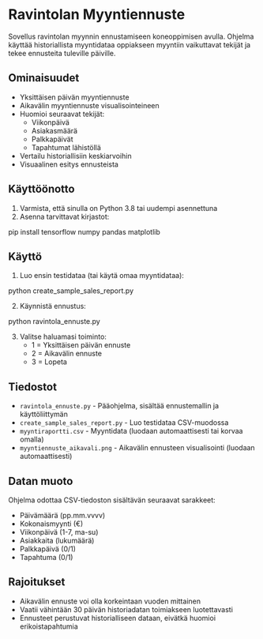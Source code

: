 # Ravintolan Myyntiennuste

Sovellus ravintolan myynnin ennustamiseen koneoppimisen avulla. Ohjelma käyttää historiallista myyntidataa oppiakseen myyntiin vaikuttavat tekijät ja tekee ennusteita tuleville päiville.

## Ominaisuudet

- Yksittäisen päivän myyntiennuste
- Aikavälin myyntiennuste visualisointeineen
- Huomioi seuraavat tekijät:
  - Viikonpäivä
  - Asiakasmäärä
  - Palkkapäivät
  - Tapahtumat lähistöllä
- Vertailu historiallisiin keskiarvoihin
- Visuaalinen esitys ennusteista

## Käyttöönotto

1. Varmista, että sinulla on Python 3.8 tai uudempi asennettuna
2. Asenna tarvittavat kirjastot: 

pip install tensorflow numpy pandas matplotlib


## Käyttö

1. Luo ensin testidataa (tai käytä omaa myyntidataa):

python create_sample_sales_report.py

2. Käynnistä ennustus:

python ravintola_ennuste.py


3. Valitse haluamasi toiminto:
   - 1 = Yksittäisen päivän ennuste
   - 2 = Aikavälin ennuste
   - 3 = Lopeta

## Tiedostot

- `ravintola_ennuste.py` - Pääohjelma, sisältää ennustemallin ja käyttöliittymän
- `create_sample_sales_report.py` - Luo testidataa CSV-muodossa
- `myyntiraportti.csv` - Myyntidata (luodaan automaattisesti tai korvaa omalla)
- `myyntiennuste_aikavali.png` - Aikavälin ennusteen visualisointi (luodaan automaattisesti)

## Datan muoto

Ohjelma odottaa CSV-tiedoston sisältävän seuraavat sarakkeet:
- Päivämäärä (pp.mm.vvvv)
- Kokonaismyynti (€)
- Viikonpäivä (1-7, ma-su)
- Asiakkaita (lukumäärä)
- Palkkapäivä (0/1)
- Tapahtuma (0/1)

## Rajoitukset

- Aikavälin ennuste voi olla korkeintaan vuoden mittainen
- Vaatii vähintään 30 päivän historiadatan toimiakseen luotettavasti
- Ennusteet perustuvat historialliseen dataan, eivätkä huomioi erikoistapahtumia